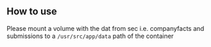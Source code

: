 ## How to use

Please mount a volume with the dat from sec i.e. companyfacts and submissions to a `/usr/src/app/data` path of the container

